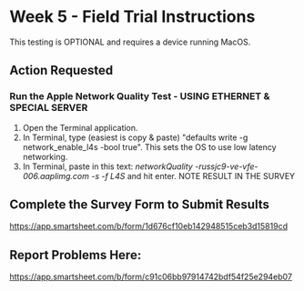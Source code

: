 # Week 5 - Field Trial Instructions

This testing is OPTIONAL and requires a device running MacOS.  

## Action Requested

### Run the Apple Network Quality Test - USING ETHERNET & SPECIAL SERVER

1. Open the Terminal application.
2. In Terminal, type (easiest is copy & paste) "defaults write -g network_enable_l4s -bool true". This sets the OS to use low latency networking.
3. In Terminal, paste in this text: *networkQuality -russjc9-ve-vfe-006.aaplimg.com -s -f L4S* and hit enter. NOTE RESULT IN THE SURVEY

## Complete the Survey Form to Submit Results
https://app.smartsheet.com/b/form/1d676cf10eb142948515ceb3d15819cd

## Report Problems Here: 
https://app.smartsheet.com/b/form/c91c06bb97914742bdf54f25e294eb07
